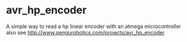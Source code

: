 avr_hp_encoder
==============

A simple way to read a hp linear encoder with an atmega microcontroller
also see http://www.pengurobotics.com/projects/avr_hp_encoder